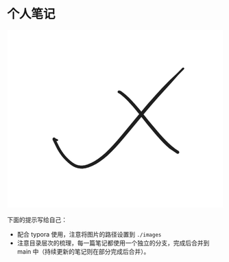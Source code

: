 # 个人笔记

![avator](images/avator.png)

下面的提示写给自己：

* 配合 typora 使用，注意将图片的路径设置到 `./images`
* 注意目录层次的梳理，每一篇笔记都使用一个独立的分支，完成后合并到 main 中（持续更新的笔记则在部分完成后合并）。
